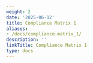 ```yaml
---
weight: 2
date: '2025-06-12'
title: Compliance Matrix 1
aliases:
- /docs/compliance-matrix_1/
description: ''
linkTitle: Compliance Matrix 1
type: docs
---
```


